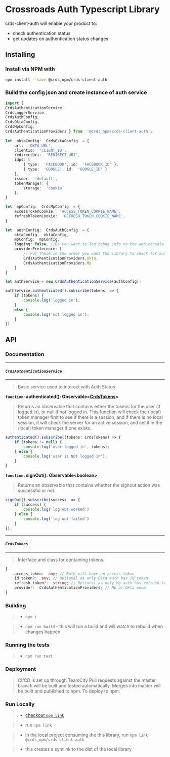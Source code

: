
# Crossroads Auth Typescript Library

crds-client-auth will enable your product to:

- check authentication status
- get updates on authentication status changes

## Installing

### Install via NPM with

```bash
npm install --save @crds_npm/crds-client-auth
```
### Build the config json and create instance of auth service
```typescript
import { 
CrdsAuthenticationService, 
CrdsLoggerService, 
CrdsAuthConfig, 
CrdsOktaConfig, 
CrdsMpConfig, 
CrdsAuthenticationProviders } from  '@crds_npm/crds-client-auth';
  
let  oktaConfig:  CrdsOktaConfig  = {
	url:  'OKTA_URL',
	clientId:  'CLIENT_ID',
	redirectUri:  'REDIRECT_URI',
	idps: [
		{ type:  'FACEBOOK', id:  'FACEBOOK_ID' },
		{ type:  'GOOGLE', id:  'GOOGLE_ID' }
	],
	issuer:  'default',
	tokenManager: {
		storage:  'cookie'
	},
}

let  mpConfig:  CrdsMpConfig  = {
	accessTokenCookie:  'ACCESS_TOKEN_COOKIE_NAME',
	refreshTokenCookie:  'REFRESH_TOKEN_COOKIE_NAME',
}

let  authConfig:  CrdsAuthConfig  = {
	oktaConfig:  oktaConfig,
	mpConfig:  mpConfig,
	logging: false, //Do you want to log debug info to the web console?
	providerPreference: [
		// Put these in the order you want the library to check for auth status
		CrdsAuthenticationProviders.Okta,
		CrdsAuthenticationProviders.Mp
	]
}

let authService = new CrdsAuthenticationService(authConfig);

authService.authenticated().subscribe(tokens  => {
	if (tokens) {
		console.log('logged in');
	}
	else {
		console.log('not logged in');
	}
})
```
## API

### Documentation
---

#### ***`CrdsAuthenticationService`***

---

>Basic service used to interact with Auth Status

**`function`: authenticated(): Observable\<[CrdsTokens](#CrdsTokens)\>**

>Returns an observable that contains either the tokens for the user (if logged in), or null if not logged in. This function will check the (local) token manager first to see if there is a session, and if there is no local session, it will check the server for an active session, and set it in the (local) token manager if one exists.

```typescript
authenticated().subscribe((tokens: CrdsTokens) => {
	if (tokens != null) {
		console.log('user logged in', tokens);
	} else {
		console.log('user is NOT logged in');
	}
}
```

**`function`: signOut(): Observable\<boolean\>**

> Returns an observable that contains whether the signout action was successful or not.

```typescript
signOut().subscribe(success  => {
	if (success) {
		console.log('log out worked')
	} else {
		console.log('log out failed')
	}
});
```
---
#### ***`CrdsTokens`***
---
> Interface and class for containing tokens.

```typescript
{
	access_token:  any; // Both will have an access token
	id_token?:  any; // Optional as only Okta auth has id_token
	refresh_token?:  string; // Optional as only Mp auth has refresh token
	provider:  CrdsAuthenticationProviders; // Mp or Okta enum
}
```

### Building

>  -  `npm i`

>  -  `npm run build` - this will run a build and will watch to rebuild when changes happen  

### Running the tests

>  -  `npm run test`

### Deployment

> CI/CD is set up through TeamCity
> Pull requests against the master branch will be built and tested automatically.
> Merges into master will be built and published to npm.
> To deploy to npm:

### Run Locally

>  -  [checkout `npm link`](https://docs.npmjs.com/cli/link.html)

>  - run `npm link`

>  - in the local project consuming the this library, run `npm link @crds_npm/crds-client-auth`

>  - this creates a symlink to the dist of the local library